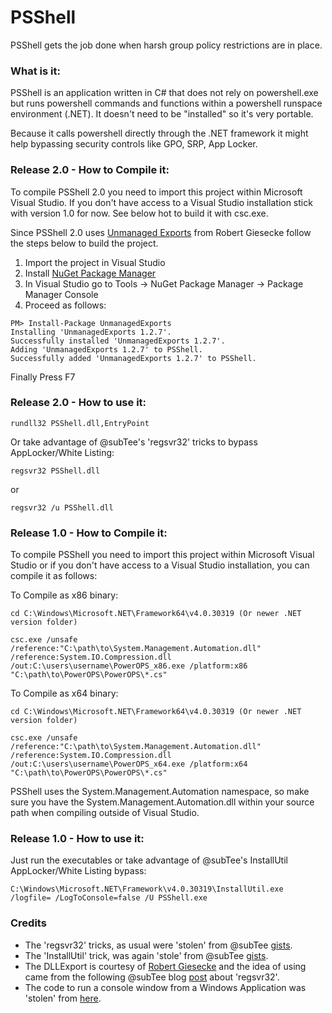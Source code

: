 # PSShell
PSShell gets the job done when harsh group policy restrictions are in place.

### What is it:

PSShell is an application written in C# that does not rely on powershell.exe but runs powershell commands and functions within a powershell runspace environment (.NET). It doesn't need to be "installed" so it's very portable.

Because it calls powershell directly through the .NET framework it might help bypassing security controls like GPO, SRP, App Locker.

### Release 2.0 - How to Compile it:

To compile PSShell 2.0 you need to import this project within Microsoft Visual Studio. If you don't have access to a Visual Studio installation stick with version 1.0 for now. See below hot to build it with csc.exe.

Since PSShell 2.0 uses [Unmanaged Exports](https://sites.google.com/site/robertgiesecke/Home/uploads/unmanagedexports) from Robert Giesecke follow the steps below to build the project.

1. Import the project in Visual Studio
2. Install [NuGet Package Manager](https://docs.nuget.org/consume/installing-nuget)
3. In Visual Studio go to Tools -> NuGet Package Manager -> Package Manager Console
4. Proceed as follows:
```
PM> Install-Package UnmanagedExports
Installing 'UnmanagedExports 1.2.7'.
Successfully installed 'UnmanagedExports 1.2.7'.
Adding 'UnmanagedExports 1.2.7' to PSShell.
Successfully added 'UnmanagedExports 1.2.7' to PSShell.
```
Finally Press F7

### Release 2.0 - How to use it:

```
rundll32 PSShell.dll,EntryPoint
```

Or take advantage of @subTee's 'regsvr32' tricks to bypass AppLocker/White Listing:
```
regsvr32 PSShell.dll
```
or
```
regsvr32 /u PSShell.dll
```

### Release 1.0 - How to Compile it:

To compile PSShell you need to import this project within Microsoft Visual Studio or if you don't have access to a Visual Studio installation, you can compile it as follows:

To Compile as x86 binary:

```
cd C:\Windows\Microsoft.NET\Framework64\v4.0.30319 (Or newer .NET version folder)

csc.exe /unsafe /reference:"C:\path\to\System.Management.Automation.dll" /reference:System.IO.Compression.dll /out:C:\users\username\PowerOPS_x86.exe /platform:x86 "C:\path\to\PowerOPS\PowerOPS\*.cs"
```

To Compile as x64 binary:

```
cd C:\Windows\Microsoft.NET\Framework64\v4.0.30319 (Or newer .NET version folder)

csc.exe /unsafe /reference:"C:\path\to\System.Management.Automation.dll" /reference:System.IO.Compression.dll /out:C:\users\username\PowerOPS_x64.exe /platform:x64 "C:\path\to\PowerOPS\PowerOPS\*.cs"
```

PSShell uses the System.Management.Automation namespace, so make sure you have the System.Management.Automation.dll within your source path when compiling outside of Visual Studio.

### Release 1.0 - How to use it:

Just run the executables or take advantage of @subTee's InstallUtil AppLocker/White Listing bypass:

```
C:\Windows\Microsoft.NET\Framework\v4.0.30319\InstallUtil.exe /logfile= /LogToConsole=false /U PSShell.exe
```

### Credits

- The 'regsvr32' tricks, as usual were 'stolen' from @subTee [gists](https://gist.github.com/subTee/f6123584a3258783e497481690ccc38d).
- The 'InstallUtil' trick, was again 'stole' from @subTee [gists](https://gist.github.com/subTee/af5c60a07977180c8bad).
- The DLLExport is courtesy of [Robert Giesecke](https://sites.google.com/site/robertgiesecke/Home/uploads/unmanagedexports) and the idea of using came from the following @subTee blog [post](http://subt0x10.blogspot.co.uk/2016/06/what-you-probably-didnt-know-about.html) about 'regsvr32'.
- The code to run a console window from a Windows Application was 'stolen' from [here](https://social.msdn.microsoft.com/Forums/en-US/b7a14400-6d72-4fbf-9927-0966f69ef4a2/how-to-open-console-window-in-windows-apllication?forum=csharplanguage).

